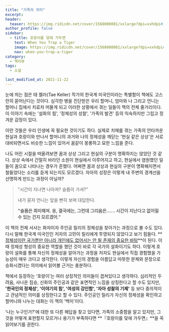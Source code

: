 ```yaml
---
title: "가족의 의미"
excerpt:
header:
  teaser: https://img.ridicdn.net/cover/1568000081/xxlarge?dpi=xxhdpi#1
author_profile: false
sidebar:
  - title: 호랑이를 덫에 가두면
    text: When You Trap a Tiger
    image: https://img.ridicdn.net/cover/1568000081/xxlarge?dpi=xxhdpi#1
    nav: when-you-trap-a-tiger
category:
  - 책리뷰
tags:
  - 소설

last_modified_at: 2021-11-22
---
```

눈에 띄는 점은 태 켈러(Tae Keller) 작가의 한국계 미국인이라는 특별함이 책에도 고스란히 묻어난다는 것이다. 심각한 병을 진단받은 우리 할머니, 엄마와 나 그리고 언니는 할머니 집에서 치료차 머물게 되고 이러한 상황에서 겪는 일들이 책의 전체 줄거리이다. 이 이야기 속에는 '설화의 힘', '정체성의 성찰', '가족의 발견' 등의 익숙하지만 그립고 정겨운 감정이 있다. 

이런 것들은 우리 인생에 꼭 필요한 것이기도 하다. 실제로 치매를 겪는 가족의 안타까운 현실과 호랑이와 만나서 할머니의 과거와 나의 정체성을 깨닫는 '현실 같은 상상'은 서로 대비되면서도 비슷한 느낌이 있어서 꿈같이 몽롱하고 묘한 느낌을 준다. 

나도 어린 시절을 떠올려보면 꿈과 상상 그리고 현실의 구분이 명확하지는 않았던 것 같다. 상상 속에서 간절히 바라던 소원이 현실에서 이루어지고 하고, 현실에서 염원했던 일들이 꿈으로 나타나는 경우가 흔했다. 어쩌면 꿈과 상상과 현실의 구분이 명확해지면서 철들었다는 소리를 듣게 되는지도 모르겠다. 자아의 성장은 이렇게 내 주변의 경계선을 선명하게 만드는 과정이 아닐까? 

> "시간이 지나면 나아져? 슬픔이 가셔?" 
>
> 내가 묻자 언니는 앞을 빤히 보며 대답한다. 
>
> **"슬픔은 희미해져. 응, 결국에는, 그런데 그리움은...... 시간이 지난다고 없어질 수 있는 건지 모르겠어."**

이 책의 전체 서사는 화자이자 주인공 릴리의 정체성을 찾아가는 과정으로 볼 수도 있다. 다시 말해  한국계 미국인인 저자의 고민이 릴리에게 투영되지 않았다고 보기 힘들다. **<u>정체성이란 국가뿐만 아니라 개인에도 없어서는 안 될 존재의 중요한 바탕</u>**이 된다. 이때 정체성 형성의 중요한 역할을 했던 것이 바로 각 국가의 설화이기도 하다. 이렇게 호랑이 설화를 통해 자신의 정체성을 알아가는 과정을 저자도 현실에서 직접 경험했을 가능성이 매우 크다고 생각한다. 이렇게 자신의 경험을 아름답고 따뜻한 문체와 문장으로 승화시켰다는 의미에서 읽어볼 근거는 충분하다. 

책에서 등장하는 ‘호랑이’는 여러 상징적인 의미들이 겹쳐있다고 생각하다. 심리적인 두려움, 사나운 짐승, 신화의 주인공과 같은 표면적인 느낌을 상징한다고 할 수도 있지만, **'한국인의 정체성', '이야기의 힘', '여성의 강인함', '자아 성찰의 기제'** 등 보다 중의적이고 관념적인 의미를 상징한다고 할 수 있다. 주인공인 릴리가 자신의 정체성을 확인하고 할머니와 나누는 대화는 이 책의 '백미'이다. 

‘나는 누구인가?’에 대한 또 다른 해답을 찾고 있다면, 가족의 소중함을 알고 있지만, 그것을 어떻게 표현할지 모르거나 용기가 부족하다면 **『호랑이를 덫에 가두면』**을 꼭 읽어보기를 권한다.
